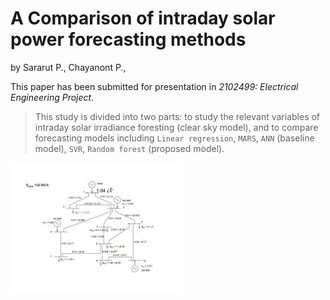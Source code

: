 # A Comparison of intraday solar power forecasting methods

by
Sararut P.,
Chayanont P.,

This paper has been submitted for presentation in *2102499: Electrical Engineering Project*.

> This study is divided into two parts: to study the relevant variables of intraday solar irradiance foresting (clear sky model), and to compare forecasting models including `Linear regression`, `MARS`, `ANN` (baseline model), `SVR`, `Random forest` (proposed model).

![](figures/diagram_10bus.jpg)



